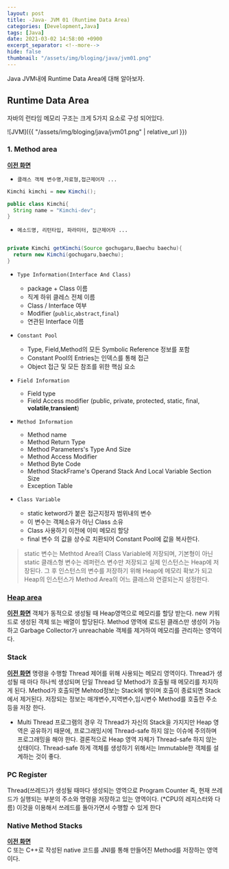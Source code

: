 ```yaml
---
layout: post
title: -Java- JVM 01 (Runtime Data Area)
categories: [Development,Java]
tags: [Java]
date: 2021-03-02 14:58:00 +0900
excerpt_separator: <!--more-->
hide: false
thumbnail: "/assets/img/bloging/java/jvm01.png"
---
```

 Java JVM내에 Runtime Data Area에 대해 알아보자.
<!--more-->

## Runtime Data Area  

자바의 런타임 메모리 구조는 크게 5가지 요소로 구성 되어있다.  

![JVM]({{ "/assets/img/bloging/java/jvm01.png" | relative_url }})  

### 1. Method area   
[**이전 화면**](javascript:history.back())
 - `클래스 객체 변수명,자료형,접근제어자 ...`  

  ```java
  Kimchi kimchi = new Kimchi();

  public class Kimchi{
    String name = "Kimchi-dev";
  }
  ```  

  - `메소드명, 리턴타입, 파라미터, 접근제어자 ...`    

  ```java

  private Kimchi getKimchi(Source gochugaru,Baechu baechu){
    return new Kimchi(gochugaru,baechu);
  }

  ```  

- `Type Information(Interface And Class)`  
  - package + Class 이름  
  - 직계 하위 클레스 전체 이름  
  - Class / Interface 여부  
  - Modifier (`public`,`abstract`,`final`)  
  - 연관된 Interface 이름  

- `Constant Pool`  
  - Type, Field,Method의 모든 Symbolic Reference 정보를 포함  
  - Constant Pool의 Entries는 인덱스를 통해 접근  
  - Object 접근 및 모든 참조를 위한 핵심 요소  

- `Field Information`  
  - Field type  
  - Field Access modifier (public, private, protected, static, final, **volatile**,**transient**)  

- `Method Information`  
  - Method name  
  - Method Return Type  
  - Method Parameters's Type And Size  
  - Method Access Modifier  
  - Method Byte Code
  - Method StackFrame's Operand Stack And Local Variable Section Size  
  - Exception Table  

- `Class Variable`  
  - static ketword가 붙은 접근지정자 범위내의 변수  
  - 이 변수는 객체소유가 아닌 Class 소유  
  - Class 사용하기 이전에 이미 메모리 할당  
  - final 변수 의 값을 상수로 치환되어 Constant Pool에 값을 복사한다.  

> static 변수는 Methtod Area의 Class Variable에 저장되며, 기본형이 아닌 static 클래스형 변수는 레퍼런스 변수만 저장되고 실제 인스턴스는 Heap에 저장된다. 그 후 인스턴스의 변수를 저장하기 위해 Heap에 메모리 확보가 되고 Heap의 인스턴스가 Method Area의 어느 클래스와 연결되는지 설정한다.  

### [Heap area](https://kimchi-dev.github.io/posts/Java_JVM02/#heap-area)  
[**이전 화면**](javascript:history.back())
객체가 동적으로 생성될 때 Heap영역으로 메모리를 할당 받는다. new 키워드로 생성된 객체 또는 배열이 할당된다. Method 영역에 로드된 클래스만 생성이 가능하고 Garbage Collector가 unreachable 객체를 제거하여 메모리를 관리하는 영역이다.  

### Stack   
[**이전 화면**](javascript:history.back())
명령을 수행할 Thread 제어를 위해 사용되는 메모리 영역이다. Thread가 생성될 때 마다 하나씩 생성되며 단일 Thread 당 Method가 호출될 때 메모리를 차지하게 된다. Method가 호출되면 Mehtod정보는 Stack에 쌓이며 호출이 종료되면 Stack에서 제거된다. 저장되는 정보는 매개변수,지역변수,임시변수 Method를 호출한 주소 등을 저장 한다.  
- Multi Thread 프로그램의 경우 각 Thread가 자신의 Stack을 가지지만 Heap 영역은 공유하기 때문에, 프로그래밍시에 Thread-safe 하지 않는 이슈에 주의하며 프로그래밍을 해야 한다. 결론적으로 Heap 영역 자체가 Thread-safe 하지 않는 상태이다. Thread-safe 하게 객체를 생성하기 위해서는 Immutable한 객체를 설계하는 것이 좋다.  

### PC Register  
Thread(쓰레드)가 생성될 때마다 생성되는 영역으로 Program Counter 즉, 현재 쓰레드가 실행되는 부분의 주소와 명령을 저장하고 있는 영역이다. (*CPU의 레지스터와 다름)
이것을 이용해서 쓰레드를 돌아가면서 수행할 수 있게 한다  

### Native Method Stacks  
[**이전 화면**](javascript:history.back())   
C 또는 C++로 작성된 native 코드를 JNI를 통해 만들어진 Method를 저장하는 영역이다.  
